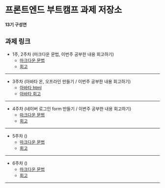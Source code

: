 # 프론트엔드 부트캠프 과제 저장소

**13기 구성연**

## 과제 링크

- 1주, 2주차 (마크다운 문법, 이번주 공부한 내용 회고하기)
  - [마크다운 문법](./src/md/markdown.md)
  - [회고](./src/md/retrospect.md)

---

- 3주차 (아바타 온, 오프라인 만들기 / 이번주 공부한 내용 회고하기)
  - [아바타 html](./src/avatars/avatars.html)
  - [아바타 회고](./src/avatars/avatars.md)

---

- 4주차 (네이버 로그인 form 만들기 / 이번주 공부한 내용 회고하기)
  - [마크다운 문법](./src/login/login.html)
  - [회고](./src/login/login.md)

---

- 5주차 ()
  - [마크다운 문법](./src/)
  - [회고](./src/)

---

- 6주차 ()
  - [마크다운 문법](./src/)
  - [회고](./src/)

---
